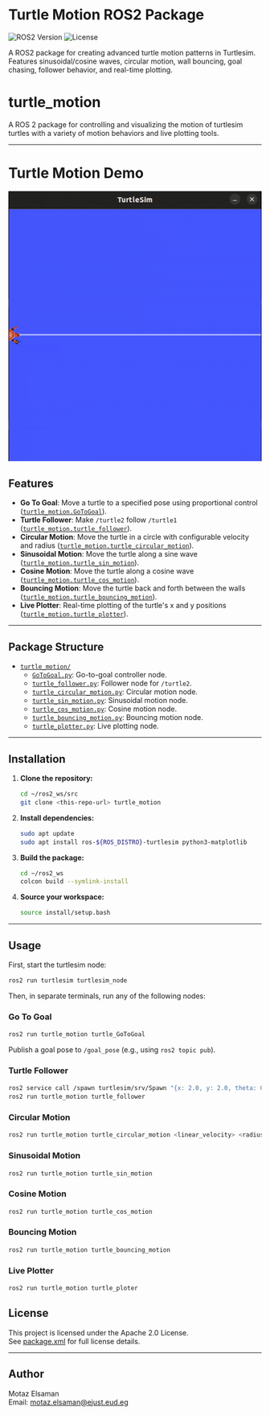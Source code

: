 # Turtle Motion ROS2 Package

![ROS2 Version](https://img.shields.io/badge/ROS2-Humble/Hawksbill-brightgreen) ![License](https://img.shields.io/badge/License-Apache%202.0-blue.svg)

A ROS2 package for creating advanced turtle motion patterns in Turtlesim. Features sinusoidal/cosine waves, circular motion, wall bouncing, goal chasing, follower behavior, and real-time plotting.

# turtle_motion

A ROS 2 package for controlling and visualizing the motion of turtlesim turtles with a variety of motion behaviors and live plotting tools.

---

# Turtle Motion Demo

![Turtle sinusoidal Motion ](Media/sin_wave.gif)


## Features

- **Go To Goal**: Move a turtle to a specified pose using proportional control ([`turtle_motion.GoToGoal`](turtle_motion/GoToGoal.py)).
- **Turtle Follower**: Make `/turtle2` follow `/turtle1` ([`turtle_motion.turtle_follower`](turtle_motion/turtle_follower.py)).
- **Circular Motion**: Move the turtle in a circle with configurable velocity and radius ([`turtle_motion.turtle_circular_motion`](turtle_motion/turtle_circular_motion.py)).
- **Sinusoidal Motion**: Move the turtle along a sine wave ([`turtle_motion.turtle_sin_motion`](turtle_motion/turtle_sin_motion.py)).
- **Cosine Motion**: Move the turtle along a cosine wave ([`turtle_motion.turtle_cos_motion`](turtle_motion/turtle_cos_motion.py)).
- **Bouncing Motion**: Move the turtle back and forth between the walls ([`turtle_motion.turtle_bouncing_motion`](turtle_motion/turtle_bouncing_motion.py)).
- **Live Plotter**: Real-time plotting of the turtle's x and y positions ([`turtle_motion.turtle_plotter`](turtle_motion/turtle_plotter.py)).

---

## Package Structure

- [`turtle_motion/`](turtle_motion/)
  - [`GoToGoal.py`](turtle_motion/GoToGoal.py): Go-to-goal controller node.
  - [`turtle_follower.py`](turtle_motion/turtle_follower.py): Follower node for `/turtle2`.
  - [`turtle_circular_motion.py`](turtle_motion/turtle_circular_motion.py): Circular motion node.
  - [`turtle_sin_motion.py`](turtle_motion/turtle_sin_motion.py): Sinusoidal motion node.
  - [`turtle_cos_motion.py`](turtle_motion/turtle_cos_motion.py): Cosine motion node.
  - [`turtle_bouncing_motion.py`](turtle_motion/turtle_bouncing_motion.py): Bouncing motion node.
  - [`turtle_plotter.py`](turtle_motion/turtle_plotter.py): Live plotting node.

---

## Installation

1. **Clone the repository:**
    ```bash
    cd ~/ros2_ws/src
    git clone <this-repo-url> turtle_motion
    ```

2. **Install dependencies:**
    ```bash
    sudo apt update
    sudo apt install ros-${ROS_DISTRO}-turtlesim python3-matplotlib
    ```

3. **Build the package:**
    ```bash
    cd ~/ros2_ws
    colcon build --symlink-install
    ```

4. **Source your workspace:**
    ```bash
    source install/setup.bash
    ```

---

## Usage

First, start the turtlesim node:
```bash
ros2 run turtlesim turtlesim_node
```

Then, in separate terminals, run any of the following nodes:

### Go To Goal
```bash
ros2 run turtle_motion turtle_GoToGoal
```
Publish a goal pose to `/goal_pose` (e.g., using `ros2 topic pub`).

### Turtle Follower
```bash
ros2 service call /spawn turtlesim/srv/Spawn "{x: 2.0, y: 2.0, theta: 0.0, name: 'turtle2'}"
ros2 run turtle_motion turtle_follower
```

### Circular Motion
```bash
ros2 run turtle_motion turtle_circular_motion <linear_velocity> <radius>
```

### Sinusoidal Motion
```bash
ros2 run turtle_motion turtle_sin_motion
```

### Cosine Motion
```bash
ros2 run turtle_motion turtle_cos_motion
```

### Bouncing Motion
```bash
ros2 run turtle_motion turtle_bouncing_motion
```

### Live Plotter
```bash
ros2 run turtle_motion turtle_ploter
```


## License

This project is licensed under the Apache 2.0 License.  
See [package.xml](package.xml) for full license details.

---

## Author

Motaz Elsaman  
Email: <motaz.elsaman@ejust.eud.eg>